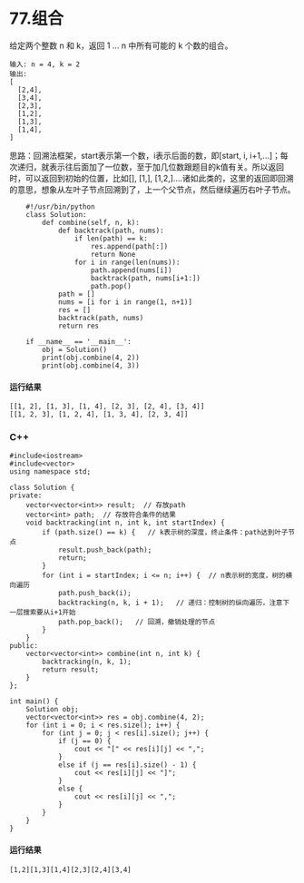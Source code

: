 # 77.组合
给定两个整数 n 和 k，返回 1 ... n 中所有可能的 k 个数的组合。

    输入: n = 4, k = 2
    输出:
    [
      [2,4],
      [3,4],
      [2,3],
      [1,2],
      [1,3],
      [1,4],
    ]

思路：回溯法框架，start表示第一个数，i表示后面的数，即[start, i, i+1,...]；每次递归，就表示往后面加了一位数，至于加几位数跟题目的k值有关。所以返回时，可以返回到初始的位置，比如[], [1,], [1,2,]....诸如此类的，这里的返回即回溯的意思，想象从左叶子节点回溯到了，上一个父节点，然后继续遍历右叶子节点。

        #!/usr/bin/python
        class Solution:
            def combine(self, n, k):
                def backtrack(path, nums):
                    if len(path) == k:
                        res.append(path[:])
                        return None
                    for i in range(len(nums)):
                        path.append(nums[i])
                        backtrack(path, nums[i+1:])
                        path.pop()
                path = []
                nums = [i for i in range(1, n+1)]
                res = []
                backtrack(path, nums)
                return res

        if __name__ == '__main__':
            obj = Solution()
            print(obj.combine(4, 2))
            print(obj.combine(4, 3))

#### 运行结果
    [[1, 2], [1, 3], [1, 4], [2, 3], [2, 4], [3, 4]]
    [[1, 2, 3], [1, 2, 4], [1, 3, 4], [2, 3, 4]]

### C++

    #include<iostream>
    #include<vector>
    using namespace std;

    class Solution {
    private:
        vector<vector<int>> result;  // 存放path
        vector<int> path;  // 存放符合条件的结果
        void backtracking(int n, int k, int startIndex) {
            if (path.size() == k) {   // k表示树的深度，终止条件：path达到叶子节点
                result.push_back(path);
                return;
            }
            for (int i = startIndex; i <= n; i++) {  // n表示树的宽度，树的横向遍历
                path.push_back(i);
                backtracking(n, k, i + 1);   // 递归：控制树的纵向遍历，注意下一层搜索要从i+1开始
                path.pop_back();   // 回溯，撤销处理的节点
            }
        }
    public:
        vector<vector<int>> combine(int n, int k) {
            backtracking(n, k, 1);
            return result;
        }
    };

    int main() {
        Solution obj;
        vector<vector<int>> res = obj.combine(4, 2);
        for (int i = 0; i < res.size(); i++) {
            for (int j = 0; j < res[i].size(); j++) {
                if (j == 0) {
                    cout << "[" << res[i][j] << ",";
                }
                else if (j == res[i].size() - 1) {
                    cout << res[i][j] << "]";
                }
                else {
                    cout << res[i][j] << ",";
                }
            }
        }
    }
#### 运行结果
    [1,2][1,3][1,4][2,3][2,4][3,4]
